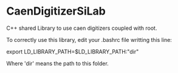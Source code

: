 # CaenDigitizerSiLab
C++ shared Library to use caen digitizers coupled with root.

To correctly use this library, edit your .bashrc file writting this line:

  export LD_LIBRARY_PATH=$LD_LIBRARY_PATH:"dir"

Where 'dir' means the path to this folder.
